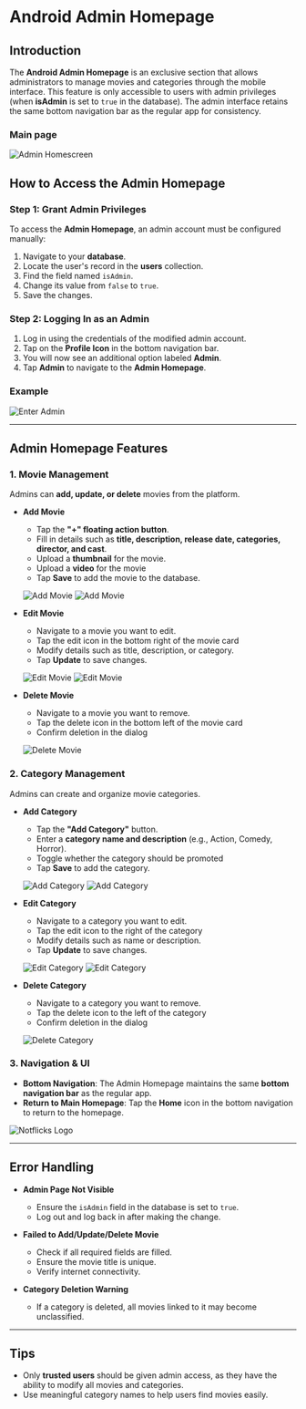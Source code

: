 # Android Admin Homepage

## Introduction

The **Android Admin Homepage** is an exclusive section that allows administrators to manage movies and categories through the mobile interface. This feature is only accessible to users with admin privileges (when **isAdmin** is set to `true` in the database). The admin interface retains the same bottom navigation bar as the regular app for consistency.

### Main page
![Admin Homescreen](./Screenshots/android_admin_homescreen.png)

## How to Access the Admin Homepage

### Step 1: Grant Admin Privileges
To access the **Admin Homepage**, an admin account must be configured manually:
1. Navigate to your **database**.
2. Locate the user's record in the **users** collection.
3. Find the field named `isAdmin`.
4. Change its value from `false` to `true`.
5. Save the changes.

### Step 2: Logging In as an Admin
1. Log in using the credentials of the modified admin account.
2. Tap on the **Profile Icon** in the bottom navigation bar.
3. You will now see an additional option labeled **Admin**.
4. Tap **Admin** to navigate to the **Admin Homepage**.

### Example
![Enter Admin](./Screenshots/android_enter_admin.png)

---

## Admin Homepage Features

### 1. **Movie Management**
Admins can **add, update, or delete** movies from the platform.

- **Add Movie**  
  - Tap the **"+" floating action button**.
  - Fill in details such as **title, description, release date, categories, director, and cast**.
  - Upload a **thumbnail** for the movie.
  - Upload a **video** for the movie
  - Tap **Save** to add the movie to the database.

  ![Add Movie](./Screenshots/android_add_movie1.png)
  ![Add Movie](./Screenshots/android_add_movie2.png)

- **Edit Movie**  
  - Navigate to a movie you want to edit.
  - Tap the edit icon in the bottom right of the movie card
  - Modify details such as title, description, or category.
  - Tap **Update** to save changes.

  ![Edit Movie](./Screenshots/android_edit_movie1.png)
  ![Edit Movie](./Screenshots/android_edit_movie2.png)

- **Delete Movie**  
  - Navigate to a movie you want to remove.
  - Tap the delete icon in the bottom left of the movie card
  - Confirm deletion in the dialog

  ![Delete Movie](./Screenshots/android_delete_movie.png)

### 2. **Category Management**
Admins can create and organize movie categories.

- **Add Category**  
  - Tap the **"Add Category"** button.
  - Enter a **category name and description** (e.g., Action, Comedy, Horror).
  - Toggle whether the category should be promoted
  - Tap **Save** to add the category.

  ![Add Category](./Screenshots/android_add_category1.png)
  ![Add Category](./Screenshots/android_add_category2.png)

- **Edit Category**  
  - Navigate to a category you want to edit.
  - Tap the edit icon to the right of the category
  - Modify details such as name or description.
  - Tap **Update** to save changes.

  ![Edit Category](./Screenshots/android_edit_category1.png)
  ![Edit Category](./Screenshots/android_edit_category2.png)

- **Delete Category**  
  - Navigate to a category you want to remove.
  - Tap the delete icon to the left of the category
  - Confirm deletion in the dialog

  ![Delete Category](./Screenshots/android_delete_category.png)

### 3. **Navigation & UI**
- **Bottom Navigation**: The Admin Homepage maintains the same **bottom navigation bar** as the regular app.
- **Return to Main Homepage**: Tap the **Home** icon in the bottom navigation to return to the homepage.

![Notflicks Logo](./Screenshots/android_notflicks_logo.png)

---

## Error Handling
- **Admin Page Not Visible**  
  - Ensure the `isAdmin` field in the database is set to `true`.
  - Log out and log back in after making the change.
  
- **Failed to Add/Update/Delete Movie**  
  - Check if all required fields are filled.
  - Ensure the movie title is unique.
  - Verify internet connectivity.

- **Category Deletion Warning**  
  - If a category is deleted, all movies linked to it may become unclassified.

---

## Tips
- Only **trusted users** should be given admin access, as they have the ability to modify all movies and categories.
- Use meaningful category names to help users find movies easily.